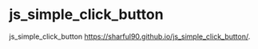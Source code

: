 # js_simple_click_button
js_simple_click_button
https://sharful90.github.io/js_simple_click_button/.
